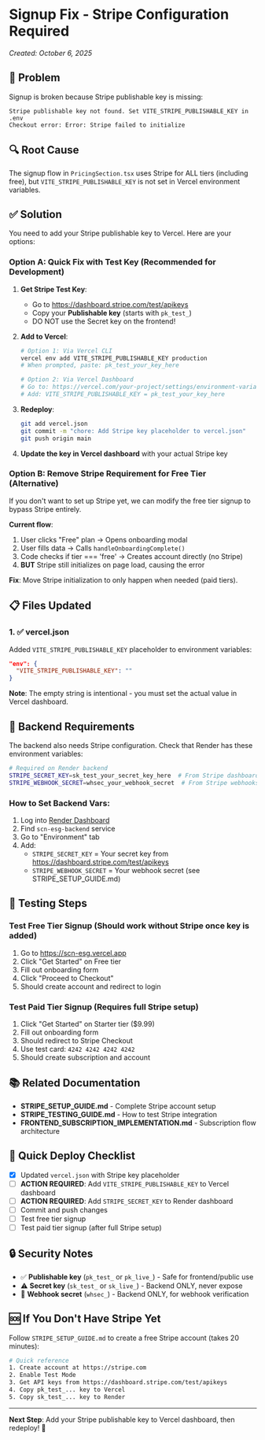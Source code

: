# Signup Fix - Stripe Configuration Required

_Created: October 6, 2025_

## 🚨 Problem

Signup is broken because Stripe publishable key is missing:
```
Stripe publishable key not found. Set VITE_STRIPE_PUBLISHABLE_KEY in .env
Checkout error: Error: Stripe failed to initialize
```

## 🔍 Root Cause

The signup flow in `PricingSection.tsx` uses Stripe for ALL tiers (including free), but `VITE_STRIPE_PUBLISHABLE_KEY` is not set in Vercel environment variables.

## ✅ Solution

You need to add your Stripe publishable key to Vercel. Here are your options:

### Option A: Quick Fix with Test Key (Recommended for Development)

1. **Get Stripe Test Key**:
   - Go to https://dashboard.stripe.com/test/apikeys
   - Copy your **Publishable key** (starts with `pk_test_`)
   - DO NOT use the Secret key on the frontend!

2. **Add to Vercel**:
   ```bash
   # Option 1: Via Vercel CLI
   vercel env add VITE_STRIPE_PUBLISHABLE_KEY production
   # When prompted, paste: pk_test_your_key_here
   
   # Option 2: Via Vercel Dashboard
   # Go to: https://vercel.com/your-project/settings/environment-variables
   # Add: VITE_STRIPE_PUBLISHABLE_KEY = pk_test_your_key_here
   ```

3. **Redeploy**:
   ```bash
   git add vercel.json
   git commit -m "chore: Add Stripe key placeholder to vercel.json"
   git push origin main
   ```

4. **Update the key in Vercel dashboard** with your actual Stripe key

### Option B: Remove Stripe Requirement for Free Tier (Alternative)

If you don't want to set up Stripe yet, we can modify the free tier signup to bypass Stripe entirely.

**Current flow**:
1. User clicks "Free" plan → Opens onboarding modal
2. User fills data → Calls `handleOnboardingComplete()`
3. Code checks if tier === 'free' → Creates account directly (no Stripe)
4. **BUT** Stripe still initializes on page load, causing the error

**Fix**: Move Stripe initialization to only happen when needed (paid tiers).

## 📋 Files Updated

### 1. ✅ vercel.json
Added `VITE_STRIPE_PUBLISHABLE_KEY` placeholder to environment variables:
```json
"env": {
  "VITE_STRIPE_PUBLISHABLE_KEY": ""
}
```

**Note**: The empty string is intentional - you must set the actual value in Vercel dashboard.

## 🔧 Backend Requirements

The backend also needs Stripe configuration. Check that Render has these environment variables:

```bash
# Required on Render backend
STRIPE_SECRET_KEY=sk_test_your_secret_key_here  # From Stripe dashboard
STRIPE_WEBHOOK_SECRET=whsec_your_webhook_secret  # From Stripe webhooks
```

### How to Set Backend Vars:

1. Log into [Render Dashboard](https://dashboard.render.com)
2. Find `scn-esg-backend` service
3. Go to "Environment" tab
4. Add:
   - `STRIPE_SECRET_KEY` = Your secret key from https://dashboard.stripe.com/test/apikeys
   - `STRIPE_WEBHOOK_SECRET` = Your webhook secret (see STRIPE_SETUP_GUIDE.md)

## 🧪 Testing Steps

### Test Free Tier Signup (Should work without Stripe once key is added)
1. Go to https://scn-esg.vercel.app
2. Click "Get Started" on Free tier
3. Fill out onboarding form
4. Click "Proceed to Checkout"
5. Should create account and redirect to login

### Test Paid Tier Signup (Requires full Stripe setup)
1. Click "Get Started" on Starter tier ($9.99)
2. Fill out onboarding form
3. Should redirect to Stripe Checkout
4. Use test card: `4242 4242 4242 4242`
5. Should create subscription and account

## 📚 Related Documentation

- **STRIPE_SETUP_GUIDE.md** - Complete Stripe account setup
- **STRIPE_TESTING_GUIDE.md** - How to test Stripe integration
- **FRONTEND_SUBSCRIPTION_IMPLEMENTATION.md** - Subscription flow architecture

## 🚀 Quick Deploy Checklist

- [x] Updated `vercel.json` with Stripe key placeholder
- [ ] **ACTION REQUIRED**: Add `VITE_STRIPE_PUBLISHABLE_KEY` to Vercel dashboard
- [ ] **ACTION REQUIRED**: Add `STRIPE_SECRET_KEY` to Render dashboard
- [ ] Commit and push changes
- [ ] Test free tier signup
- [ ] Test paid tier signup (after full Stripe setup)

## 🔒 Security Notes

- ✅ **Publishable key** (`pk_test_` or `pk_live_`) - Safe for frontend/public use
- ⚠️ **Secret key** (`sk_test_` or `sk_live_`) - Backend ONLY, never expose
- 🔐 **Webhook secret** (`whsec_`) - Backend ONLY, for webhook verification

## 🆘 If You Don't Have Stripe Yet

Follow `STRIPE_SETUP_GUIDE.md` to create a free Stripe account (takes 20 minutes):

```bash
# Quick reference
1. Create account at https://stripe.com
2. Enable Test Mode
3. Get API keys from https://dashboard.stripe.com/test/apikeys
4. Copy pk_test_... key to Vercel
5. Copy sk_test_... key to Render
```

---

**Next Step**: Add your Stripe publishable key to Vercel dashboard, then redeploy! 🚀
